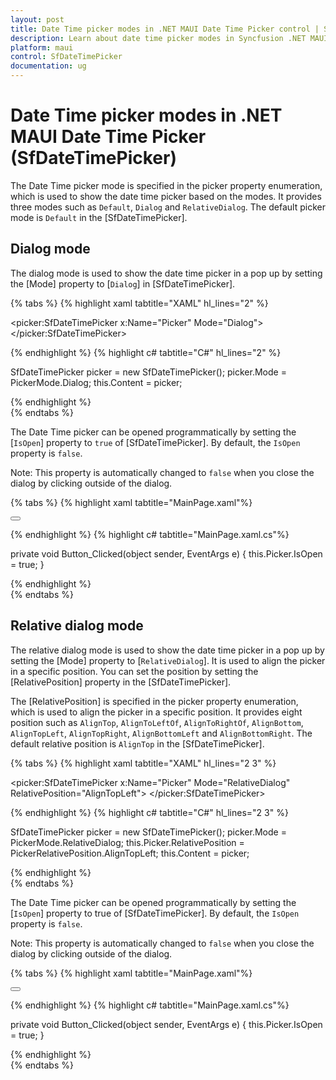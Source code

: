 ```yaml
---
layout: post
title: Date Time picker modes in .NET MAUI Date Time Picker control | Syncfusion
description: Learn about date time picker modes in Syncfusion .NET MAUI Date Time Picker (SfDateTimePicker) control and its basic features.
platform: maui
control: SfDateTimePicker
documentation: ug
---
```


# Date Time picker modes in .NET MAUI Date Time Picker (SfDateTimePicker)
The Date Time picker mode is specified in the picker property enumeration, which is used to show the date time picker based on the modes. It provides three modes such as `Default`, `Dialog` and `RelativeDialog`. The default picker mode is `Default` in the [SfDateTimePicker].


## Dialog mode

The dialog mode is used to show the date time picker in a pop up by setting the [Mode] property to [`Dialog`] in [SfDateTimePicker].

{% tabs %}
{% highlight xaml tabtitle="XAML" hl_lines="2" %}

<picker:SfDateTimePicker x:Name="Picker"
                         Mode="Dialog">
</picker:SfDateTimePicker>

{% endhighlight %}
{% highlight c# tabtitle="C#" hl_lines="2" %}

SfDateTimePicker picker = new SfDateTimePicker();
picker.Mode = PickerMode.Dialog;
this.Content = picker;

{% endhighlight %}  
{% endtabs %}

The Date Time picker can be opened programmatically by setting the [`IsOpen`] property to `true` of [SfDateTimePicker]. By default, the `IsOpen` property is `false`.

Note: This property is automatically changed to `false` when you close the dialog by clicking outside of the dialog.

{% tabs %}
{% highlight xaml tabtitle="MainPage.xaml"%}

<Grid>
    <picker:SfDateTimePicker x:Name="Picker" 
                             Mode="Dialog">
    </picker:SfDateTimePicker>
    <Button Text="Open Date Time picker" 
            x:Name="pickerButton"
            Clicked="Button_Clicked"
            HorizontalOptions="Center"
            VerticalOptions="Center"
            HeightRequest="50" 
            WidthRequest="100">
    </Button>
</Grid>

{% endhighlight %}
{% highlight c# tabtitle="MainPage.xaml.cs"%}

private void Button_Clicked(object sender, EventArgs e)
{
    this.Picker.IsOpen = true;
}

{% endhighlight %}  
{% endtabs %}

## Relative dialog mode

The relative dialog mode is used to show the date time picker in a pop up by setting the [Mode] property to [`RelativeDialog`]. It is used to align the picker in a specific position. You can set the position by setting the [RelativePosition] property in the [SfDateTimePicker].

The [RelativePosition] is specified in the picker property enumeration, which is used to align the picker in a specific position. It provides eight position such as `AlignTop`, `AlignToLeftOf`, `AlignToRightOf`, `AlignBottom`, `AlignTopLeft`, `AlignTopRight`, `AlignBottomLeft` and `AlignBottomRight`. The default relative position is `AlignTop` in the [SfDateTimePicker].

{% tabs %}
{% highlight xaml tabtitle="XAML" hl_lines="2 3" %}

<picker:SfDateTimePicker x:Name="Picker"
                         Mode="RelativeDialog"
                         RelativePosition="AlignTopLeft">
</picker:SfDateTimePicker>

{% endhighlight %}
{% highlight c# tabtitle="C#" hl_lines="2 3" %}

SfDateTimePicker picker = new SfDateTimePicker();
picker.Mode = PickerMode.RelativeDialog;
this.Picker.RelativePosition = PickerRelativePosition.AlignTopLeft;
this.Content = picker;

{% endhighlight %}  
{% endtabs %}

The Date Time picker can be opened programmatically by setting the [`IsOpen`] property to true of [SfDateTimePicker]. By default, the `IsOpen` property is `false`.

Note: This property is automatically changed to `false` when you close the dialog by clicking outside of the dialog.

{% tabs %}
{% highlight xaml tabtitle="MainPage.xaml"%}

<Grid>
    <picker:SfDateTimePicker x:Name="Picker" 
                             Mode="RelativeDialog"
                             RelativePosition="AlignTopLeft">
    </picker:SfDateTimePicker>
    <Button Text="Open Date Time picker" 
            x:Name="pickerButton"
            Clicked="Button_Clicked"
            HorizontalOptions="Center"
            VerticalOptions="Center"
            HeightRequest="50" 
            WidthRequest="100">
    </Button>
</Grid>

{% endhighlight %}
{% highlight c# tabtitle="MainPage.xaml.cs"%}

private void Button_Clicked(object sender, EventArgs e)
{
    this.Picker.IsOpen = true;
}

{% endhighlight %}  
{% endtabs %}